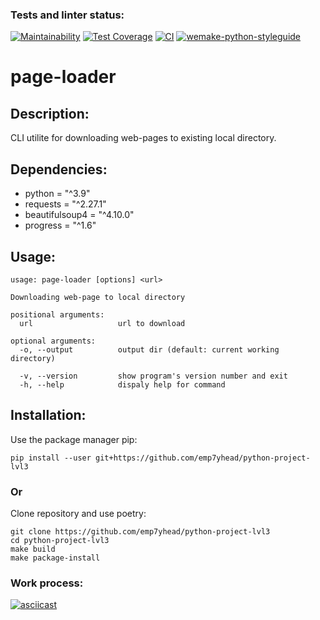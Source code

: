 ### Tests and linter status:

[![Maintainability](https://api.codeclimate.com/v1/badges/8dbf515e6079dcb5e358/maintainability)](https://codeclimate.com/github/emp7yhead/python-project-lvl3/maintainability)
[![Test Coverage](https://api.codeclimate.com/v1/badges/8dbf515e6079dcb5e358/test_coverage)](https://codeclimate.com/github/emp7yhead/python-project-lvl3/test_coverage)
[![CI](https://github.com/emp7yhead/python-project-lvl3/actions/workflows/CI.yml/badge.svg)](https://github.com/emp7yhead/python-project-lvl3/actions/workflows/CI.yml)
[![wemake-python-styleguide](https://img.shields.io/badge/style-wemake-000000.svg)](https://github.com/wemake-services/wemake-python-styleguide)

# page-loader
## Description:
CLI utilite for downloading web-pages to existing local directory.
## Dependencies:
- python = "^3.9"
- requests = "^2.27.1"
- beautifulsoup4 = "^4.10.0"
- progress = "^1.6"

## Usage:
```
usage: page-loader [options] <url>

Downloading web-page to local directory

positional arguments:
  url                   url to download

optional arguments:
  -o, --output          output dir (default: current working directory)

  -v, --version         show program's version number and exit
  -h, --help            dispaly help for command
```
## Installation:
Use the package manager pip:
```
pip install --user git+https://github.com/emp7yhead/python-project-lvl3
```
### Or
Clone repository and use poetry:
```
git clone https://github.com/emp7yhead/python-project-lvl3
cd python-project-lvl3
make build
make package-install
```

### Work process:
[![asciicast](https://asciinema.org/a/kbl4O04t9yU4w7iO0jWlvHYGs.svg)](https://asciinema.org/a/kbl4O04t9yU4w7iO0jWlvHYGs)
